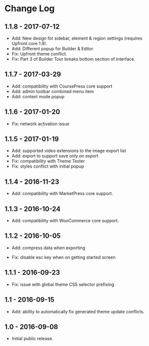 Change Log
============

1.1.8 - 2017-07-12
-------------------------------------------------------------------------------
- Add: New design for sidebar, element & region settings (requires Upfront core 1.9).
- Add: Different popup for Builder & Editor.
- Fix: Upfront theme conflict.
- Fix: Part 3 of Builder Tour breaks bottom section of interface.

1.1.7 - 2017-03-29
-------------------------------------------------------------------------------
- Add: compatibility with CoursePress core support
- Add: admin toolbar combined menu item
- Add: context mode popup

1.1.6 - 2017-01-20
-------------------------------------------------------------------------------
- Fix: network activation issue

1.1.5 - 2017-01-19
-------------------------------------------------------------------------------
- Add: supported video extensions to the image export list
- Add: export to support save only on export
- Fix: compatibility with Theme Tester
- Fix: styles conflict with initial popup

1.1.4 - 2016-11-23
-------------------------------------------------------------------------------
- Add: compatibility with MarketPress core support.

1.1.3 - 2016-10-24
-------------------------------------------------------------------------------
- Add: compatibility with WooCommerce core support.

1.1.2 - 2016-10-05
-------------------------------------------------------------------------------
- Add: compress data when exporting

- Fix: disable esc key when on getting started screen


1.1.1 - 2016-09-23
-------------------------------------------------------------------------------
- Fix: issue with global theme CSS selector prefixing


1.1 - 2016-09-15
-------------------------------------------------------------------------------
- Add: ability to automatically fix generated theme update conflicts.


1.0 - 2016-09-08
-------------------------------------------------------------------------------
- Initial public release.
